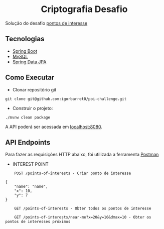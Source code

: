 <h1 align="center">
  Criptografia Desafio
</h1>

Solução do desafio [pontos de interesse](https://github.com/backend-br/desafios/blob/master/points-of-interest/PROBLEM.md) 
## Tecnologias

- [Spring Boot](https://spring.io/projects/spring-boot)
- [MySQL](https://www.mysql.com/)
- [Spring Data JPA](https://spring.io/projects/spring-data-jpa)

## Como Executar

- Clonar repositório git
```
git clone git@github.com:igorbarret0/poi-challenge.git
```

- Construir o projeto:
```
./mvnw clean package
```


A API poderá ser acessada em [localhost:8080](http://localhost:8080).

## API Endpoints

Para fazer as requisições HTTP abaixo, foi utilizada a ferramenta [Postman](https://www.postman.com/)

-  INTEREST POINT
```
    POST /points-of-interests - Criar ponto de interesse 

{
    "name": "name",
    "x": 10,
    "y": 7
}

```

```
    GET /points-of-interests - Obter todos os pontos de interesse
```

```
    GET /points-of-interests/near-me?x=20&y=10&dmax=10 - Obter os pontos de interesses próximos
```


